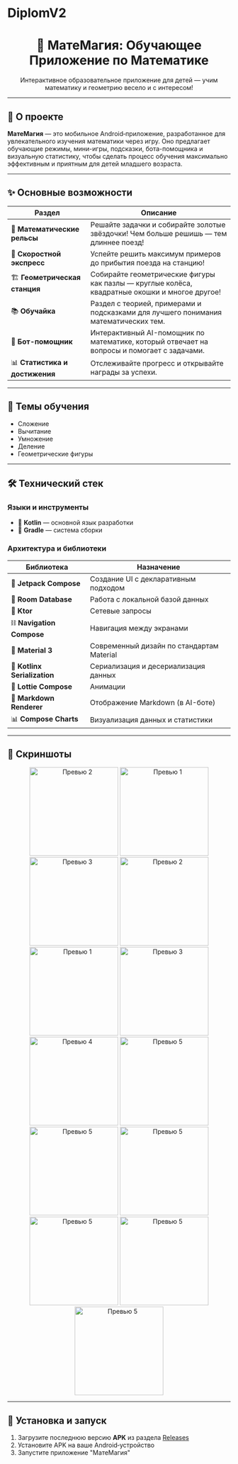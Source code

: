# DiplomV2
<h1 align="center">📱 МатеМагия: Обучающее Приложение по Математике</h1> 

<p align="center">
  Интерактивное образовательное приложение для детей — учим математику и геометрию весело и с интересом!
</p>

---

## 📖 О проекте

**МатеМагия** — это мобильное Android‑приложение, разработанное для увлекательного изучения математики через игру. Оно предлагает обучающие режимы, мини-игры, подсказки, бота-помощника и визуальную статистику, чтобы сделать процесс обучения максимально эффективным и приятным для детей младшего возраста.

---

## ✨ Основные возможности

| Раздел | Описание |
|--------|----------|
| 🚂 **Математические рельсы** | Решайте задачки и собирайте золотые звёздочки! Чем больше решишь — тем длиннее поезд! |
| 🚄 **Скоростной экспресс** | Успейте решить максимум примеров до прибытия поезда на станцию! |
| 🏗️ **Геометрическая станция** | Собирайте геометрические фигуры как пазлы — круглые колёса, квадратные окошки и многое другое! |
| 📚 **Обучайка** | Раздел с теорией, примерами и подсказками для лучшего понимания математических тем. |
| 🤖 **Бот-помощник** | Интерактивный AI-помощник по математике, который отвечает на вопросы и помогает с задачами. |
| 📊 **Статистика и достижения** | Отслеживайте прогресс и открывайте награды за успехи. |

---

## 🧮 Темы обучения

- Сложение  
- Вычитание  
- Умножение  
- Деление  
- Геометрические фигуры  

---

## 🛠️ Технический стек

### Языки и инструменты
- 🤖 **Kotlin** — основной язык разработки
- 🔧 **Gradle** — система сборки

### Архитектура и библиотеки
| Библиотека | Назначение |
|------------|------------|
| 🔗 **Jetpack Compose** | Создание UI с декларативным подходом |
| 💾 **Room Database** | Работа с локальной базой данных |
| 🔧 **Ktor** | Сетевые запросы |
| ⛓️ **Navigation Compose** | Навигация между экранами |
| 🔩 **Material 3** | Современный дизайн по стандартам Material |
| 🔑 **Kotlinx Serialization** | Сериализация и десериализация данных |
| 👀 **Lottie Compose** | Анимации |
| 📝 **Markdown Renderer** | Отображение Markdown (в AI-боте) |
| 📊 **Compose Charts** | Визуализация данных и статистики |

---

## 📱 Скриншоты

<div align="center">
   <img src="ScreensImage/Welcome_1.png" width="200" alt="Превью 2" />
  <img src="ScreensImage/Welcome_2.png" width="200" alt="Превью 1" />
  <img src="ScreensImage/Welcome_3.png" width="200" alt="Превью 3" />
  <img src="ScreensImage/MainScreen.png" width="200" alt="Превью 2" />
  <img src="ScreensImage/MathRails.png" width="200" alt="Превью 1" />
  <img src="ScreensImage/MathRailsGame.png" width="200" alt="Превью 3" />
  <img src="ScreensImage/Express.png" width="200" alt="Превью 4" />
  <img src="ScreensImage/ShapeScreen.png" width="200" alt="Превью 5" />
  <img src="ScreensImage/LearningScreen.png" width="200" alt="Превью 5" />
  <img src="ScreensImage/ChatBot_1.png" width="200" alt="Превью 5" />
  <img src="ScreensImage/ChatBot_2.png" width="200" alt="Превью 5" />
  <img src="ScreensImage/Achievement.png" width="200" alt="Превью 5" />
  <img src="ScreensImage/Statictic.png" width="200" alt="Превью 5" />
  
</div>

---

## 🚀 Установка и запуск

1. Загрузите последнюю версию **APK** из раздела [Releases](https://github.com/Egor228000/DiplomV2/releases)
2. Установите APK на ваше Android‑устройство
3. Запустите приложение "МатеМагия"
